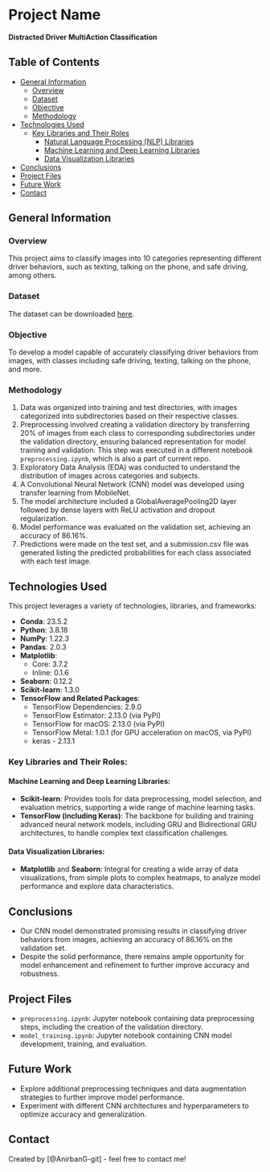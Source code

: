 # Project Name
**Distracted Driver MultiAction Classification**

## Table of Contents
* [General Information](#general-information)
  * [Overview](#overview)
  * [Dataset](#dataset)
  * [Objective](#objective)
  * [Methodology](#methodology)
* [Technologies Used](#technologies-used)
  * [Key Libraries and Their Roles](#key-libraries-and-their-roles)
    * [Natural Language Processing (NLP) Libraries](#natural-language-processing-nlp-libraries)
    * [Machine Learning and Deep Learning Libraries](#machine-learning-and-deep-learning-libraries)
    * [Data Visualization Libraries](#data-visualization-libraries)
* [Conclusions](#conclusions)
* [Project Files](#project-files)
* [Future Work](#future-work)
* [Contact](#contact)

## General Information

### Overview
This project aims to classify images into 10 categories representing different driver behaviors, such as texting, talking on the phone, and safe driving, among others.

### Dataset
The dataset can be downloaded [here](https://www.dropbox.com/s/0vyzjcqsdl6cqi2/state-farm-distracted-driver-detection.zip?dl=0).

### Objective
To develop a model capable of accurately classifying driver behaviors from images, with classes including safe driving, texting, talking on the phone, and more.

### Methodology
1. Data was organized into training and test directories, with images categorized into subdirectories based on their respective classes.
3. Preprocessing involved creating a validation directory by transferring 20% of images from each class to corresponding subdirectories under the validation directory, ensuring balanced representation for model training and validation. This step was executed in a different notebook `preprocessing.ipynb`, which is also a part of current repo.
4. Exploratory Data Analysis (EDA) was conducted to understand the distribution of images across categories and subjects.
5. A Convolutional Neural Network (CNN) model was developed using transfer learning from MobileNet.
6. The model architecture included a GlobalAveragePooling2D layer followed by dense layers with ReLU activation and dropout regularization.
7. Model performance was evaluated on the validation set, achieving an accuracy of 86.16%.
8. Predictions were made on the test set, and a submission.csv file was generated listing the predicted probabilities for each class associated with each test image.

## Technologies Used

This project leverages a variety of technologies, libraries, and frameworks:

- **Conda**: 23.5.2
- **Python**: 3.8.18
- **NumPy**: 1.22.3
- **Pandas**: 2.0.3
- **Matplotlib**:
  - Core: 3.7.2
  - Inline: 0.1.6
- **Seaborn**: 0.12.2
- **Scikit-learn**: 1.3.0
- **TensorFlow and Related Packages**:
  - TensorFlow Dependencies: 2.9.0
  - TensorFlow Estimator: 2.13.0 (via PyPI)
  - TensorFlow for macOS: 2.13.0 (via PyPI)
  - TensorFlow Metal: 1.0.1 (for GPU acceleration on macOS, via PyPI)
  - keras - 2.13.1 

### Key Libraries and Their Roles:

#### Machine Learning and Deep Learning Libraries:
- **Scikit-learn**: Provides tools for data preprocessing, model selection, and evaluation metrics, supporting a wide range of machine learning tasks.
- **TensorFlow (including Keras)**: The backbone for building and training advanced neural network models, including GRU and Bidirectional GRU architectures, to handle complex text classification challenges.

#### Data Visualization Libraries:
- **Matplotlib** and **Seaborn**: Integral for creating a wide array of data visualizations, from simple plots to complex heatmaps, to analyze model performance and explore data characteristics.


## Conclusions
- Our CNN model demonstrated promising results in classifying driver behaviors from images, achieving an accuracy of 86.16% on the validation set.
- Despite the solid performance, there remains ample opportunity for model enhancement and refinement to further improve accuracy and robustness.

## Project Files
- `preprocessing.ipynb`: Jupyter notebook containing data preprocessing steps, including the creation of the validation directory.
- `model_training.ipynb`: Jupyter notebook containing CNN model development, training, and evaluation.

## Future Work
- Explore additional preprocessing techniques and data augmentation strategies to further improve model performance.
- Experiment with different CNN architectures and hyperparameters to optimize accuracy and generalization.

## Contact
Created by [@AnirbanG-git] - feel free to contact me!

